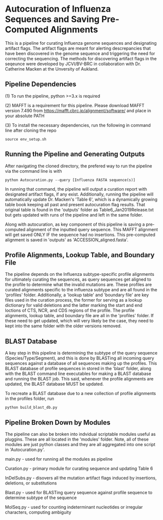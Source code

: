 # Autocuration of Influenza Sequences and Saving Pre-Computed Alignments

This is a pipeline for curating Influenza genome sequences and designating artifact flags. The artifact
flags are meant for alerting descrepancies that have been discovered in the genome sequence and triggering
the need for correcting the sequencing.  The methods for discovering artifact flags in the seqeunce were
developed by JCVI/BV-BRC in collaboration with Dr. Catherine Macken at the Unversity of Aukland.

## Pipeline Dependencies

(1) To run the pipeline, python >=3.x is required

(2) MAFFT is a requirement for this pipeline.  Please download MAFFT version 7.490 from 
https://mafft.cbrc.jp/alignment/software/ and place in your absolute PATH

(3) To install the necessary dependencies, run the following in command line after cloning the repo
	
	source env_setup.sh

## Running the Pipeline and Generating Outputs

After navigating the cloned directory, the prefered way to run the pipeline via the command line is with

	python Autocuration.py --query [Influenza FASTA sequence(s)]

In running that command, the pipeline will output a curation report with designated artifact flags,
if any exist.  Additionally, running the pipeline will automatically update Dr. Macken's 'Table 6',
which is a dynamically growing table book keeping all past and present autocuration flag results.
That original table is found in the 'outputs' folder as Table6_Jan2019Release.txt but gets updated
with runs of the pipeline and left in the same folder.  

Along with autocuration, as key component of this pipeline is saving a pre-computed alignment of the 
inputted query sequence.  This MAFFT alignment will get saved ONLY IF the sequence had no insertions. 
This pre-computed alignment is saved in 'outputs' as 'ACCESSION_aligned.fasta'.

## Profile Alignments, Lookup Table, and Boundary File

The pipeline depends on the Influenza subtype-specific profile alignments for ultimately curating
the sequences, as query sequences get aligned to the profile to determine what the invalid mutations
are.  These profiles are curated alignments specific to the influenza subtype and are all found in the
'profiles' folder. Additionally, a 'lookup table' and 'boundary file' are key files used in the curation
process, the former for serving as a lookup dictionary for valid deletions and the latter marking the 
start and end loctions of CTS, NCR, and CDS regions of the profile.  The profile alignments, lookup table,
and boundary file are all in the 'profiles' folder.  If these need to get updated, which will very likely
be the case, they need to kept into the same folder with the older versions removed.

## BLAST Database

A key step in this pipeline is determining the subtype of the query sequence (Species/Type/Segment), and
this is done by BLASTing all incoming query sequences against a database of all sequences making up the
profiles.  This BLAST database of profile sequences in stored in the 'blast' folder, along with the BLAST
command line executables for making a BLAST database and running the BLAST job.  This said, whenever the
profile alignments are updated, the BLAST database MUST be updated.

To recreate a BLAST database due to a new collection of profile alignments in the profiles folder, run

	python build_blast_db.py

## Pipeline Broken Down by Modules

The pipeline can also be broken into indvidual scriptable modules useful as pluggins. These are all
located in the 'modules' folder.  Note, all of these modules are just python classes and they are all
aggregated into one script in 'Autocuration.py'.

main.py - used for running all the modules as pipeline

Curation.py - primary module for curating sequence and updating Table 6

InDelSubs.py - disovers all the mutation artifact flags induced by insertions, deletions, or substitutions

Blast.py - used for BLASTing query sequence against profile sequence to determine subtype of the sequence

MolSeq.py - used for counting indeterminant nucleotides or irregular characters, computing ambiguity



